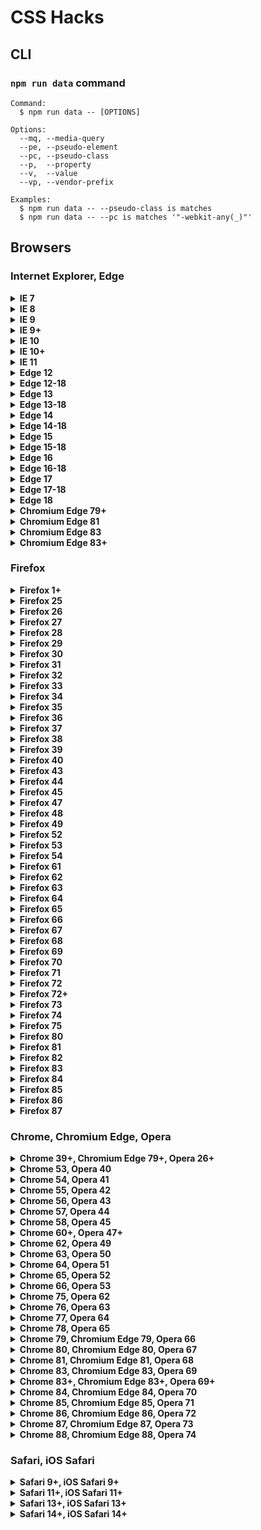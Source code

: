# CSS Hacks


## CLI

### `npm run data` command

```
Command:
  $ npm run data -- [OPTIONS]

Options:
  --mq, --media-query
  --pe, --pseudo-element
  --pc, --pseudo-class
  --p,  --property
  --v,  --value
  --vp, --vendor-prefix

Examples:
  $ npm run data -- --pseudo-class is matches
  $ npm run data -- --pc is matches '"-webkit-any(_)"'
```

## Browsers

### Internet Explorer, Edge

<details><summary><b>IE 7</b></summary>

```css
_:_, .selector {
  property: value;
}
```
```css
_:first, .selector {
  property: value;
}
```
```css
_>_, .selector {
  *property: value;
}
```
```css
*+html .selector {
  property: value;
}
```
```css
*:first-child+html .selector {
  property: value;
}
```

</details>

<details><summary><b>IE 8</b></summary>

```css
@media \0 {
  .selector {
    property: value;
  }
}
```
```css
@media \0screen {
  .selector {
    property: value;
  }
}
```

</details>

<details><summary><b>IE 9</b></summary>

```css
@media (min-width: 0\0) and (min-resolution: .001dpcm) {
  .selector {
    property: value;
  }
}
```

</details>

<details><summary><b>IE 9+</b></summary>

```css
@media (min-width: 0\0) and (min-resolution: +36dpi) {
  .selector {
    property: value;
  }
}
```

</details>

<details><summary><b>IE 10</b></summary>

```css
_:-ms-lang(_), .selector {
  property: value\9;
}
```

</details>

<details><summary><b>IE 10+</b></summary>

```css
_:-ms-input-placeholder, :root .selector {
  property: value;
}
```

</details>

<details><summary><b>IE 11</b></summary>

```css
_:not(_)::-ms-backdrop, .selector {
  property: value;
}
```
```css
_::-ms-backdrop, :root .selector {
  property: value;
}
```
```css
_:-ms-fullscreen, :root .selector {
  property: value;
}
```

</details>

<details><summary><b>Edge 12</b></summary>

```css
@supports (-ms-accelerator: true) and (not (color: unset)) {
  .selector {
    property: value;
  }
}
```

</details>

<details><summary><b>Edge 12-18</b></summary>

```css
@supports (-ms-ime-align: auto) {
  .selector {
    property: value;
  }
}
```

</details>

<details><summary><b>Edge 13</b></summary>

```css
@supports (-ms-accelerator: true) and (color: unset) {
  .selector {
    property: value;
  }
}
```

</details>

<details><summary><b>Edge 13-18</b></summary>

```css
@supports (-ms-ime-align: auto) and (top: unset) {
  .selector {
    property: value;
  }
}
```

</details>

<details><summary><b>Edge 14</b></summary>

```css
@supports (-ms-ime-align: auto) and (not (-ms-accelerator: true)) and (not (-webkit-text-stroke: initial)) {
  .selector {
    property: value;
  }
}
```

</details>

<details><summary><b>Edge 14-18</b></summary>

```css
@supports (-ms-ime-align: auto) and (not (-ms-accelerator: true)) {
  .selector {
    property: value;
  }
}
```

</details>

<details><summary><b>Edge 15</b></summary>

```css
@supports (-ms-ime-align: auto) and (-webkit-text-stroke: initial) and (not (position: sticky)) {
  .selector {
    property: value;
  }
}
```

</details>

<details><summary><b>Edge 15-18</b></summary>

```css
@supports (-ms-ime-align: auto) and (-webkit-text-stroke: initial) {
  .selector {
    property: value;
  }
}
```

</details>

<details><summary><b>Edge 16</b></summary>

```css
@supports (-ms-ime-align: auto) and (gap: 0) and (not (paint-order: fill)) {
  .selector {
    property: value;
  }
}
```

</details>

<details><summary><b>Edge 16-18</b></summary>

```css
@supports (-ms-ime-align: auto) and (gap: 0) {
  .selector {
    property: value;
  }
}
```

</details>

<details><summary><b>Edge 17</b></summary>

```css
@supports (-ms-ime-align: auto) and (paint-order: fill) and (not (-webkit-mask: none)) {
  .selector {
    property: value;
  }
}
```

</details>

<details><summary><b>Edge 17-18</b></summary>

```css
@supports (-ms-ime-align: auto) and (paint-order: fill) {
  .selector {
    property: value;
  }
}
```

</details>

<details><summary><b>Edge 18</b></summary>

```css
@supports (-ms-ime-align: auto) and (overscroll-behavior: auto) {
  .selector {
    property: value;
  }
}
```

</details>

<details><summary><b>Chromium Edge 79+</b></summary>

```css
_:lang(_), _::-ms-value, _::-internal-media-controls-overlay-cast-button, .selector {
  property: value;
}
```

</details>

<details><summary><b>Chromium Edge 81</b></summary>

```css
@supports (color-scheme: dark) and (image-orientation: none) and (not (-webkit-appearance: auto)) and (not (top: revert)) {
  _::-ms-value, .selector {
    property: value;
  }
}
```

</details>

<details><summary><b>Chromium Edge 83</b></summary>

```css
@supports selector(::-ms-value) and (-webkit-appearance: auto) and (not (top: revert)) {
  .selector {
    property: value;
  }
}
```

</details>

<details><summary><b>Chromium Edge 83+</b></summary>

```css
@supports selector(::-ms-value) and selector(::-internal-media-controls-overlay-cast-button) {
  .selector {
    property: value;
  }
}
```

</details>


### Firefox

<details><summary><b>Firefox 1+</b></summary>

```css
@-moz-document url-prefix() {
  .selector {
    property: value;
  }
}
```

</details>

<details><summary><b>Firefox 25</b></summary>

```css
@supports (background-attachment: local) and (not (image-orientation: from-image)) and (-moz-orient: auto) {
  .selector {
    property: value;
  }
}
```

</details>

<details><summary><b>Firefox 26</b></summary>

```css
@supports (image-orientation: from-image) and (not (all: unset)) {
  .selector {
    property: value;
  }
}
```

</details>

<details><summary><b>Firefox 27</b></summary>

```css
@supports (all: unset) and (not (flex-wrap: wrap)) {
  .selector {
    property: value;
  }
}
```

</details>

<details><summary><b>Firefox 28</b></summary>

```css
@supports (flex-wrap: wrap) and (not (border-image: -moz-element(#_))) {
  .selector {
    property: value;
  }
}
```

</details>

<details><summary><b>Firefox 29</b></summary>

```css
@supports (border-image: -moz-element(#_)) and (not (background-blend-mode: hue)) {
  .selector {
    property: value;
  }
}
```

</details>

<details><summary><b>Firefox 30</b></summary>

```css
@supports (background-blend-mode: hue) and (not (paint-order: fill)) {
  .selector {
    property: value;
  }
}
```

</details>

<details><summary><b>Firefox 31</b></summary>

```css
@supports (paint-order: fill) and (not (box-decoration-break: clone)) {
  .selector {
    property: value;
  }
}
```

</details>

<details><summary><b>Firefox 32</b></summary>

```css
@supports (box-decoration-break: clone) and (not (color: rebeccapurple)) {
  .selector {
    property: value;
  }
}
```

</details>

<details><summary><b>Firefox 33</b></summary>

```css
@supports (color: rebeccapurple) and (not (font-kerning: auto)) {
  _:-moz-is-html, .selector {
    property: value;
  }
}
```

</details>

<details><summary><b>Firefox 34</b></summary>

```css
@supports (font-kerning: auto) and (not (filter: blur(0))) and (-moz-orient: auto) {
  .selector {
    property: value;
  }
}
```

</details>

<details><summary><b>Firefox 35</b></summary>

```css
@supports (filter: blur(0)) and (not (isolation: auto)) and (-moz-orient: auto) {
  .selector {
    property: value;
  }
}
```

</details>

<details><summary><b>Firefox 36</b></summary>

```css
@supports (empty-cells: -moz-show-background) and (background: -moz-linear-gradient(red, 1%, tan)) {
  .selector {
    property: value;
  }
}
```

</details>

<details><summary><b>Firefox 37</b></summary>

```css
@supports (display: contents) and (not (ruby-align: start)) and (-moz-orient: auto) {
  .selector {
    property: value;
  }
}
```

</details>

<details><summary><b>Firefox 38</b></summary>

```css
@supports (ruby-align: start) and (not (scroll-snap-type: none)) {
  .selector {
    property: value;
  }
}
```

</details>

<details><summary><b>Firefox 39</b></summary>

```css
@supports (scroll-snap-type: none) and (not (-moz-orient: block)) {
  .selector {
    property: value;
  }
}
```

</details>

<details><summary><b>Firefox 40</b></summary>

```css
@supports (-moz-orient: block) and (not (padding-inline-end: 0)) {
  .selector {
    property: value;
  }
}
```

</details>

<details><summary><b>Firefox 43</b></summary>

```css
@supports (hyphens: none) and (not (text-orientation: sideways)) {
  .selector {
    property: value;
  }
}
```

</details>

<details><summary><b>Firefox 44</b></summary>

```css
@supports (text-orientation: sideways) and (not (align-self: end)) and (-moz-orient: block) {
  .selector {
    property: value;
  }
}
```

</details>

<details><summary><b>Firefox 45</b></summary>

```css
@supports (align-self: end) and (not (align-self: unsafe center)) and (-moz-orient: block) {
  .selector {
    property: value;
  }
}
```
```css
@supports (align-self: end) and (not (align-self: normal)) {
  _:-moz-is-html, .selector {
    property: value;
  }
}
```

</details>

<details><summary><b>Firefox 47</b></summary>

```css
@supports (-moz-orient: block) and (not (color-adjust: exact)) {
  _::backdrop, .selector {
    property: value;
  }
}
```

</details>

<details><summary><b>Firefox 48</b></summary>

```css
@supports (color-adjust: exact) and (not (color: #0000)) {
  _:-moz-is-html, .selector {
    property: value;
  }
}
```

</details>

<details><summary><b>Firefox 49</b></summary>

```css
@supports (color: #0000) and (not (border-image-repeat: space)) {
  .selector {
    property: value;
  }
}
```

</details>

<details><summary><b>Firefox 52</b></summary>

```css
@supports (grid-gap: 0) and (not (caret-color: red)) {
  _:-moz-is-html, .selector {
    property: value;
  }
}
```

</details>

<details><summary><b>Firefox 53</b></summary>

```css
@supports (caret-color: red) and (not (clip-path: inset(1%))) and (-moz-orient: block) {
  .selector {
    property: value;
  }
}
```

</details>

<details><summary><b>Firefox 54</b></summary>

```css
@supports (clip-path: inset(1%)) and (not (float: inline-end)) and (-moz-orient: block) {
  .selector {
    property: value;
  }
}
```

</details>

<details><summary><b>Firefox 61</b></summary>

```css
@supports (gap: 0) and (not (shape-margin: 0)) and (not (-ms-ime-align: auto)) {
  .selector {
    property: value;
  }
}
```
```css
@supports (justify-items: legacy) and (not (font-variation-settings: normal)) {
  _:-moz-is-html, .selector {
    property: value;
  }
}
```

</details>

<details><summary><b>Firefox 62</b></summary>

```css
@supports (shape-margin: 0) and (not (resize: block)) and (-moz-orient: block) {
  .selector {
    property: value;
  }
}
```

</details>

<details><summary><b>Firefox 63</b></summary>

```css
@supports (resize: block) and (not (scrollbar-color: auto)) and (-moz-orient: block) {
  .selector {
    property: value;
  }
}
```
```css
_::-moz-tree-row, _::slotted(_), .selector {
  property: value;
}
```

</details>

<details><summary><b>Firefox 64</b></summary>

```css
@supports (scrollbar-color: auto) and (not (break-after: always)) {
  .selector {
    property: value;
  }
}
```

</details>

<details><summary><b>Firefox 65</b></summary>

```css
@supports (break-after: always) and (not (overflow-anchor: auto)) and (-moz-binding: none) {
  .selector {
    property: value;
  }
}
```

</details>

<details><summary><b>Firefox 66</b></summary>

```css
@supports (overflow-anchor: auto) and (-moz-binding: none) {
  .selector {
    property: value;
  }
}
```

</details>

<details><summary><b>Firefox 67</b></summary>

```css
@supports (top: revert) and (not (scroll-margin: 0)) {
  .selector {
    property: value;
  }
}
```

</details>

<details><summary><b>Firefox 68</b></summary>

```css
@supports (scroll-margin: 0) and (not selector(_>_)) and (-moz-orient: block) {
  .selector {
    property: value;
  }
}
```

</details>

<details><summary><b>Firefox 69</b></summary>

```css
@supports selector(_>_) and (not (display: block flex)) and (-moz-orient: block) {
  .selector {
    property: value;
  }
}
```
```css
@supports selector(_>_) and (not (text-underline-offset: 0)) and (-moz-orient: block) {
  .selector {
    property: value;
  }
}
```

</details>

<details><summary><b>Firefox 70</b></summary>

```css
@supports (display: block flex) and (not (clip-path: path('M0,0'))) and (-moz-orient: block) {
  .selector {
    property: value;
  }
}
```

</details>

<details><summary><b>Firefox 71</b></summary>

```css
@supports (clip-path: path('M0,0')) and (not (offset-anchor: auto)) {
  .selector {
    property: value;
  }
}
```

</details>

<details><summary><b>Firefox 72</b></summary>

```css
@supports (offset-anchor: auto) and (not (overscroll-behavior-block: auto)) and (-moz-orient: block) {
  .selector {
    property: value;
  }
}
```

</details>

<details><summary><b>Firefox 72+</b></summary>

```css
@-moz-document url-prefix() {
  @supports (offset-anchor: auto) {
    .selector {
      property: value;
    }
  }
}
```

</details>

<details><summary><b>Firefox 73</b></summary>

```css
@supports (overscroll-behavior-block: auto) and (-moz-column-width: 0) and (-moz-orient: block) {
  .selector {
    property: value;
  }
}
```

</details>

<details><summary><b>Firefox 74</b></summary>

```css
@supports (text-underline-offset: 1%) and (not (top: min(1%, 1%))) {
  .selector {
    property: value;
  }
}
```

</details>

<details><summary><b>Firefox 75</b></summary>

```css
@supports (top: min(1%, 1%)) and (text-decoration-skip-ink: all) and (-moz-orient: block) and (not (color: canvas)) {
  .selector {
    property: value;
  }
}
```

</details>

<details><summary><b>Firefox 80</b></summary>

```css
@supports (appearance: none) and (not (overflow: clip)) and (-moz-orient: block) {
  .selector {
    property: value;
  }
}
```

</details>

<details><summary><b>Firefox 81</b></summary>

```css
@supports (overflow: clip) and (not selector(::file-selector-button)) and (-moz-orient: block) {
  .selector {
    property: value;
  }
}
```

</details>

<details><summary><b>Firefox 82</b></summary>

```css
@supports selector(::file-selector-button) and (not (background: conic-gradient(red, tan))) {
  .selector {
    property: value;
  }
}
```

</details>

<details><summary><b>Firefox 83</b></summary>

```css
@supports (background: conic-gradient(red, tan)) and (not selector(:not(_>_))) and (-moz-orient: block) {
  .selector {
    property: value;
  }
}
```

</details>

<details><summary><b>Firefox 84</b></summary>

```css
@supports selector(:not(_>_)) and selector(:is(_)) and (not (touch-action: pinch-zoom)) {
  .selector {
    property: value;
  }
}
```

</details>

<details><summary><b>Firefox 85</b></summary>

```css
@supports (touch-action: pinch-zoom) and (not selector(:autofill)) and (-moz-orient: block) {
  .selector {
    property: value;
  }
}
```

</details>

<details><summary><b>Firefox 86</b></summary>

```css
@supports selector(:autofill) and (caption-side: left) {
  .selector {
    property: value;
  }
}
```

</details>

<details><summary><b>Firefox 87</b></summary>

```css
@supports (not (caption-side: left)) and (not selector(:user-valid)) {
  .selector {
    property: value;
  }
}
```

</details>


### Chrome, Chromium Edge, Opera

<details><summary><b>Chrome 39+, Chromium Edge 79+, Opera 26+</b></summary>

```css
_:lang(_), _::-internal-media-controls-overlay-cast-button, .selector {
  property: value;
}
```

</details>

<details><summary><b>Chrome 53, Opera 40</b></summary>

```css
@supports (filter: blur(0)) and (not (user-select: none)) and (not (justify-self: end)) and (not (-ms-ime-align: auto)) {
  .selector {
    property: value;
  }
}
```

</details>

<details><summary><b>Chrome 54, Opera 41</b></summary>

```css
@supports (user-select: none) and (not (touch-action: pan-up)) and (not (scroll-snap-type: none)) {
  .selector {
    property: value;
  }
}
```

</details>

<details><summary><b>Chrome 55, Opera 42</b></summary>

```css
@supports (touch-action: pan-up) and (not (touch-action: pinch-zoom)) and (-webkit-box-lines: single) {
  .selector {
    property: value;
  }
}
```

</details>

<details><summary><b>Chrome 56, Opera 43</b></summary>

```css
@supports (touch-action: pinch-zoom) and (not (caret-color: red)) and (not (-ms-ime-align: auto)) {
  .selector {
    property: value;
  }
}
```

</details>

<details><summary><b>Chrome 57, Opera 44</b></summary>

```css
@supports (caret-color: red) and (not (line-break: auto)) and (not (display: contents)) {
  .selector {
    property: value;
  }
}
```

</details>

<details><summary><b>Chrome 58, Opera 45</b></summary>

```css
@supports (line-break: auto) and (not (place-self: auto)) and (not (-ms-ime-align: auto)) {
  .selector {
    property: value;
  }
}
```

</details>

<details><summary><b>Chrome 60+, Opera 47+</b></summary>

```css
_:lang(_), _::-internal-media-controls-overlay-cast-button, _:focus-within, .selector {
  property: value;
}
```

</details>

<details><summary><b>Chrome 62, Opera 49</b></summary>

```css
@supports (color: #0000) and (not (top: 1q)) and (not (display: contents)) {
  .selector {
    property: value;
  }
}
```

</details>

<details><summary><b>Chrome 63, Opera 50</b></summary>

```css
@supports (top: 1q) and (not (transform-box: fill-box)) and (not (display: contents)) {
  .selector {
    property: value;
  }
}
```

</details>

<details><summary><b>Chrome 64, Opera 51</b></summary>

```css
@supports (transform-box: fill-box) and (not (color: rgb(0 0 0))) and (not (display: contents)) {
  .selector {
    property: value;
  }
}
```

</details>

<details><summary><b>Chrome 65, Opera 52</b></summary>

```css
@supports (color: rgb(0 0 0)) and (not (gap: 0)) and (not (scroll-snap-type: none)) {
  .selector {
    property: value;
  }
}
```

</details>

<details><summary><b>Chrome 66, Opera 53</b></summary>

```css
@supports (gap: 0) and (-webkit-line-clamp: 1%) and (not (scroll-snap-type: none)) and (not (-ms-ime-align: auto)) {
  .selector {
    property: value;
  }
}
```

</details>

<details><summary><b>Chrome 75, Opera 62</b></summary>

```css
@supports (not (overflow: -webkit-paged-x)) and (not (white-space: break-spaces)) and (line-break: auto) {
  .selector {
    property: value;
  }
}
```

</details>

<details><summary><b>Chrome 76, Opera 63</b></summary>

```css
@supports (white-space: break-spaces) and (not (content: ''/'')) and (not (line-break: anywhere)) {
  .selector {
    property: value;
  }
}
```

</details>

<details><summary><b>Chrome 77, Opera 64</b></summary>

```css
@supports (overscroll-behavior-block: auto) and (not (opacity: 0%)) and (not (top: min(0%, 0%))) {
  .selector {
    property: value;
  }
}
```

</details>

<details><summary><b>Chrome 78, Opera 65</b></summary>

```css
@supports (opacity: 0%) and (not (top: min(0%, 0%))) and (not (text-underline-offset: 0)) {
  .selector {
    property: value;
  }
}
```

</details>

<details><summary><b>Chrome 79, Chromium Edge 79, Opera 66</b></summary>

```css
@supports (top: min(0%, 0%)) and (not (line-break: anywhere)) and (white-space: break-spaces) {
  .selector {
    property: value;
  }
}
```

</details>

<details><summary><b>Chrome 80, Chromium Edge 80, Opera 67</b></summary>

```css
@supports (line-break: anywhere) and (not (color-scheme: dark)) and (not (image-orientation: none)) {
  .selector {
    property: value;
  }
}
```

</details>

<details><summary><b>Chrome 81, Chromium Edge 81, Opera 68</b></summary>

```css
@supports (color-scheme: dark) and (image-orientation: none) and (not (-webkit-appearance: auto)) and (not (top: revert)) {
  .selector {
    property: value;
  }
}
```

</details>

<details><summary><b>Chrome 83, Chromium Edge 83, Opera 69</b></summary>

```css
@supports (-webkit-appearance: auto) and (not (top: revert)) {
  .selector {
    property: value;
  }
}
```

</details>

<details><summary><b>Chrome 83+, Chromium Edge 83+, Opera 69+</b></summary>

```css
@supports selector(::-internal-media-controls-overlay-cast-button) {
  .selector {
    property: value;
  }
}
```

</details>

<details><summary><b>Chrome 84, Chromium Edge 84, Opera 70</b></summary>

```css
@supports (appearance: auto) and (top: revert) and (-webkit-column-width: 0) and (not (counter-set: none)) {
  .selector {
    property: value;
  }
}
```

</details>

<details><summary><b>Chrome 85, Chromium Edge 85, Opera 71</b></summary>

```css
@supports (counter-set: none) and (not selector(::marker)) and (appearance: auto) {
  .selector {
    property: value;
  }
}
```

</details>

<details><summary><b>Chrome 86, Chromium Edge 86, Opera 72</b></summary>

```css
@supports selector(::marker) and (not (text-underline-offset: 0)) and (column-width: 0) and (not (-moz-column-width: 0)) {
  .selector {
    property: value;
  }
}
```

</details>

<details><summary><b>Chrome 87, Chromium Edge 87, Opera 73</b></summary>

```css
@supports (text-underline-offset: 0) and (not (clip-path: path('M0,0'))) and (not selector(:not(_>_))) and (not (-moz-orient: block)) {
  .selector {
    property: value;
  }
}
```

</details>

<details><summary><b>Chrome 88, Chromium Edge 88, Opera 74</b></summary>

```css
@supports selector(:not(_>_)) and (not selector(::target-text)) and selector(::-internal-media-controls-overlay-cast-button) {
  .selector {
    property: value;
  }
}
```

</details>


### Safari, iOS Safari

<details><summary><b>Safari 9+, iOS Safari 9+</b></summary>

```css
@supports (-webkit-marquee-speed: 0) and (paint-order: fill) {
  .selector {
    property: value;
  }
}
```

</details>

<details><summary><b>Safari 11+, iOS Safari 11+</b></summary>

```css
@supports (-webkit-marquee-speed: 0) and (font-optical-sizing: none) {
  .selector {
    property: value;
  }
}
```

</details>

<details><summary><b>Safari 13+, iOS Safari 13+</b></summary>

```css
@supports (-webkit-marquee-speed: 0) and (paint-order: fill) and (white-space: break-spaces) {
  .selector {
    property: value;
  }
}
```

</details>

<details><summary><b>Safari 14+, iOS Safari 14+</b></summary>

```css
@supports (-webkit-marquee-speed: 0) and (paint-order: fill) {
  _:is(_), .selector {
    property: value;
  }
}
```

</details>